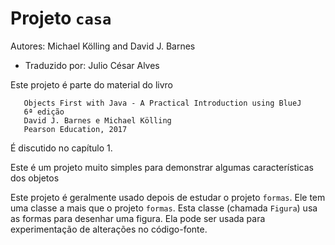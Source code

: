 # Projeto `casa`

Autores: Michael Kölling and David J. Barnes

- Traduzido por: Julio César Alves

Este projeto é parte do material do livro

```
   Objects First with Java - A Practical Introduction using BlueJ
   6ª edição
   David J. Barnes e Michael Kölling
   Pearson Education, 2017
```

É discutido no capítulo 1.

Este é um projeto muito simples para demonstrar algumas características
dos objetos
    
Este projeto é geralmente usado depois de estudar o projeto `formas`.
Ele tem uma classe a mais que o projeto `formas`. Esta classe (chamada
`Figura`) usa as formas para desenhar uma figura. Ela pode ser usada
para experimentação de alterações no código-fonte.
